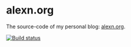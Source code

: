 # alexn.org

The source-code of my personal blog: [alexn.org](https://alexn.org).

[![Build status](https://img.shields.io/travis/alexandru/alexn.org.svg)](https://travis-ci.org/alexandru/alexn.org)
